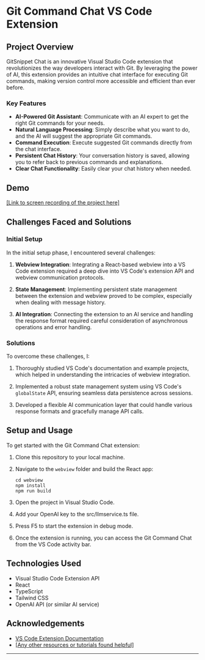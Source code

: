 # Git Command Chat VS Code Extension

## Project Overview

GitSnippet Chat is an innovative Visual Studio Code extension that revolutionizes the way developers interact with Git. By leveraging the power of AI, this extension provides an intuitive chat interface for executing Git commands, making version control more accessible and efficient than ever before.

### Key Features

- **AI-Powered Git Assistant**: Communicate with an AI expert to get the right Git commands for your needs.
- **Natural Language Processing**: Simply describe what you want to do, and the AI will suggest the appropriate Git commands.
- **Command Execution**: Execute suggested Git commands directly from the chat interface.
- **Persistent Chat History**: Your conversation history is saved, allowing you to refer back to previous commands and explanations.
- **Clear Chat Functionality**: Easily clear your chat history when needed.

## Demo

[\[Link to screen recording of the project here\]](https://drive.google.com/file/d/1U1PrBtOULFnIUv297vUf4MHjKKTlqZPj/view?usp=sharing)

## Challenges Faced and Solutions

### Initial Setup

In the initial setup phase, I encountered several challenges:

1. **Webview Integration**: Integrating a React-based webview into a VS Code extension required a deep dive into VS Code's extension API and webview communication protocols.

2. **State Management**: Implementing persistent state management between the extension and webview proved to be complex, especially when dealing with message history.

3. **AI Integration**: Connecting the extension to an AI service and handling the response format required careful consideration of asynchronous operations and error handling.

### Solutions

To overcome these challenges, I:

1. Thoroughly studied VS Code's documentation and example projects, which helped in understanding the intricacies of webview integration.

2. Implemented a robust state management system using VS Code's `globalState` API, ensuring seamless data persistence across sessions.

3. Developed a flexible AI communication layer that could handle various response formats and gracefully manage API calls.

## Setup and Usage

To get started with the Git Command Chat extension:

1. Clone this repository to your local machine.

2. Navigate to the `webview` folder and build the React app:

   ```
   cd webview
   npm install
   npm run build
   ```

3. Open the project in Visual Studio Code.

4. Add your OpenAI key to the src/llmservice.ts file.

5. Press F5 to start the extension in debug mode.

6. Once the extension is running, you can access the Git Command Chat from the VS Code activity bar.

## Technologies Used

- Visual Studio Code Extension API
- React
- TypeScript
- Tailwind CSS
- OpenAI API (or similar AI service)

## Acknowledgements

- [VS Code Extension Documentation](https://code.visualstudio.com/api/get-started/your-first-extension)
- [\[Any other resources or tutorials found helpful\]](https://dev.to/rakshit47/create-vs-code-extension-with-react-typescript-tailwind-1ba6)

---
